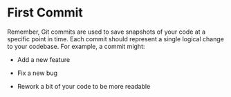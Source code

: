 # First Commit
Remember, Git commits are used to save snapshots of your code at a specific point in time. Each commit should represent a single logical change to your codebase. For example, a commit might:
<ul>
  <li>
    
Add a new feature
  </li>
  <li>
    
Fix a new bug
  </li>
  <li>
    
Rework a bit of your code to be more readable
  </li>
</ul>
